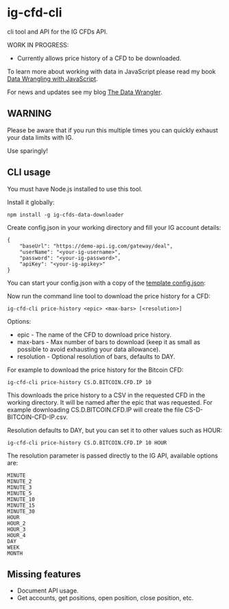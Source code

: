 # ig-cfd-cli

cli tool and API for the IG CFDs API.

WORK IN PROGRESS:

- Currently allows price history of a CFD to be downloaded.

To learn more about working with data in JavaScript please read my book [Data Wrangling with JavaScript](http://bit.ly/2t2cJu2).

For news and updates see my blog [The Data Wrangler](http://www.the-data-wrangler.com/).

## WARNING

Please be aware that if you run this multiple times you can quickly exhaust your data limits with IG.

Use sparingly!

## CLI usage

You must have Node.js installed to use this tool.

Install it globally:

    npm install -g ig-cfds-data-downloader

Create config.json in your working directory and fill your IG account details:

    {
        "baseUrl": "https://demo-api.ig.com/gateway/deal",
        "userName": "<your-ig-username>",
        "password": "<your-ig-password>",
        "apiKey": "<your-ig-apikey>"
    }

You can start your config.json with a copy of the [template config.json](todo):

Now run the command line tool to download the price history for a CFD:

    ig-cfd-cli price-history <epic> <max-bars> [<resolution>]

Options:

- epic - The name of the CFD to download price history.
- max-bars - Max number of bars to download (keep it as small as possible to avoid exhausting your data allowance).
- resolution - Optional resolution of bars, defaults to DAY.

For example to download the price history for the Bitcoin CFD:

    ig-cfd-cli price-history CS.D.BITCOIN.CFD.IP 10

This downloads the price history to a CSV in the requested CFD in the working directory. It will be named after the epic that was requested. 
For example downloading CS.D.BITCOIN.CFD.IP will create the file CS-D-BITCOIN-CFD-IP.csv.

Resolution defaults to DAY, but you can set it to other values such as HOUR:

    ig-cfd-cli price-history CS.D.BITCOIN.CFD.IP 10 HOUR

The resolution parameter is passed directly to the IG API, available options are: 

    MINUTE
    MINUTE_2
    MINUTE_3
    MINUTE_5
    MINUTE_10
    MINUTE_15
    MINUTE_30
    HOUR
    HOUR_2
    HOUR_3
    HOUR_4
    DAY
    WEEK
    MONTH


## Missing features

- Document API usage.
- Get accounts, get positions, open position, close position, etc.

